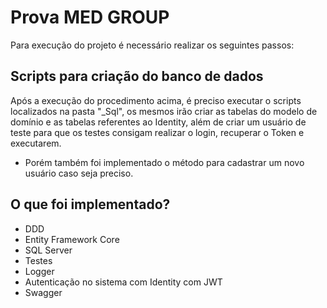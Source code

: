 # Prova MED GROUP

Para execução do projeto é necessário realizar os seguintes passos:


## Scripts para criação do banco de dados

Após a execução do procedimento acima, é preciso executar o scripts localizados na pasta "_Sql", os mesmos irão criar as tabelas do modelo de domínio e as tabelas referentes ao Identity, além de criar um usuário de teste para que os testes consigam realizar o login, recuperar o Token e executarem. 
* Porém também foi implementado o método para cadastrar um novo usuário caso seja preciso.

## O que foi implementado?

- DDD
- Entity Framework Core
- SQL Server
- Testes
- Logger
- Autenticação no sistema com Identity com JWT
- Swagger
